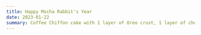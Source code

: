 ```yaml
---
title: Happy Mocha Rabbit's Year
date: 2023-01-22
summary: Coffee Chiffon cake with 1 layer of Oreo crust, 1 layer of chocolate oats crust, and Mocha whipped cream on top.
---
```

